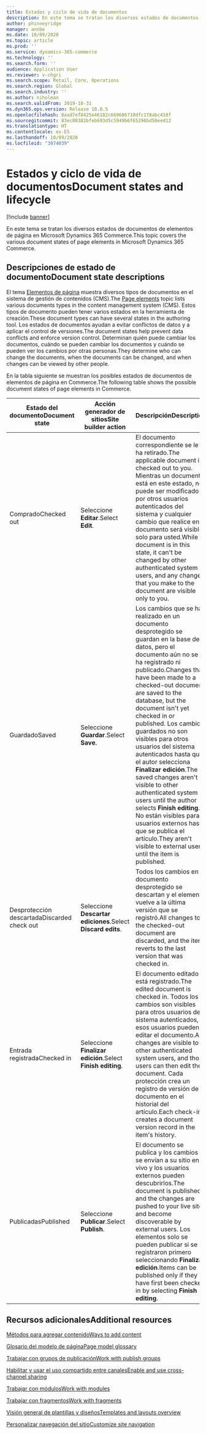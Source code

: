 ```yaml
---
title: Estados y ciclo de vida de documentos
description: En este tema se tratan los diversos estados de documentos de elementos de página en Microsoft Dynamics 365 Commerce.
author: phinneyridge
manager: annbe
ms.date: 10/09/2020
ms.topic: article
ms.prod: ''
ms.service: dynamics-365-commerce
ms.technology: ''
ms.search.form: ''
audience: Application User
ms.reviewer: v-chgri
ms.search.scope: Retail, Core, Operations
ms.search.region: Global
ms.search.industry: ''
ms.author: niholman
ms.search.validFrom: 2019-10-31
ms.dyn365.ops.version: Release 10.0.5
ms.openlocfilehash: 8aad7ef8425e46182c669686710dfc178abc418f
ms.sourcegitcommit: 83ec80382bfeb693d5c5949b6f65296bd50eed12
ms.translationtype: HT
ms.contentlocale: es-ES
ms.lasthandoff: 10/09/2020
ms.locfileid: "3974039"
---
```

# <a name="document-states-and-lifecycle"></a><span data-ttu-id="3c98c-103">Estados y ciclo de vida de documentos</span><span class="sxs-lookup"><span data-stu-id="3c98c-103">Document states and lifecycle</span></span>

[!include [banner](includes/banner.md)]

<span data-ttu-id="3c98c-104">En este tema se tratan los diversos estados de documentos de elementos de página en Microsoft Dynamics 365 Commerce.</span><span class="sxs-lookup"><span data-stu-id="3c98c-104">This topic covers the various document states of page elements in Microsoft Dynamics 365 Commerce.</span></span>

## <a name="document-state-descriptions"></a><span data-ttu-id="3c98c-105">Descripciones de estado de documento</span><span class="sxs-lookup"><span data-stu-id="3c98c-105">Document state descriptions</span></span>

<span data-ttu-id="3c98c-106">El tema [Elementos de página](page-elements-overview.md) muestra diversos tipos de documentos en el sistema de gestión de contenidos (CMS).</span><span class="sxs-lookup"><span data-stu-id="3c98c-106">The [Page elements](page-elements-overview.md) topic lists various documents types in the content management system (CMS).</span></span> <span data-ttu-id="3c98c-107">Estos tipos de documento pueden tener varios estados en la herramienta de creación.</span><span class="sxs-lookup"><span data-stu-id="3c98c-107">These document types can have several states in the authoring tool.</span></span> <span data-ttu-id="3c98c-108">Los estados de documentos ayudan a evitar conflictos de datos y a aplicar el control de versiones.</span><span class="sxs-lookup"><span data-stu-id="3c98c-108">The document states help prevent data conflicts and enforce version control.</span></span> <span data-ttu-id="3c98c-109">Determinan quién puede cambiar los documentos, cuándo se pueden cambiar los documentos y cuándo se pueden ver los cambios por otras personas.</span><span class="sxs-lookup"><span data-stu-id="3c98c-109">They determine who can change the documents, when the documents can be changed, and when changes can be viewed by other people.</span></span>

<span data-ttu-id="3c98c-110">En la tabla siguiente se muestran los posibles estados de documentos de elementos de página en Commerce.</span><span class="sxs-lookup"><span data-stu-id="3c98c-110">The following table shows the possible document states of page elements in Commerce.</span></span>

| <span data-ttu-id="3c98c-111">Estado del documento</span><span class="sxs-lookup"><span data-stu-id="3c98c-111">Document state</span></span>      | <span data-ttu-id="3c98c-112">Acción generador de sitios</span><span class="sxs-lookup"><span data-stu-id="3c98c-112">Site builder action</span></span>        | <span data-ttu-id="3c98c-113">Descripción</span><span class="sxs-lookup"><span data-stu-id="3c98c-113">Description</span></span>                                                  |
| ------------------- | -------------------------- | ------------------------------------------------------------ |
| <span data-ttu-id="3c98c-114">Comprado</span><span class="sxs-lookup"><span data-stu-id="3c98c-114">Checked out</span></span>         | <span data-ttu-id="3c98c-115">Seleccione **Editar**.</span><span class="sxs-lookup"><span data-stu-id="3c98c-115">Select **Edit**.</span></span>           | <span data-ttu-id="3c98c-116">El documento correspondiente se le ha retirado.</span><span class="sxs-lookup"><span data-stu-id="3c98c-116">The applicable document is checked out to you.</span></span> <span data-ttu-id="3c98c-117">Mientras un documento está en este estado, no puede ser modificado por otros usuarios autenticados del sistema y cualquier cambio que realice en el documento será visible solo para usted.</span><span class="sxs-lookup"><span data-stu-id="3c98c-117">While a document is in this state, it can't be changed by other authenticated system users, and any changes that you make to the document are visible only to you.</span></span> |
| <span data-ttu-id="3c98c-118">Guardado</span><span class="sxs-lookup"><span data-stu-id="3c98c-118">Saved</span></span>               | <span data-ttu-id="3c98c-119">Seleccione **Guardar**.</span><span class="sxs-lookup"><span data-stu-id="3c98c-119">Select **Save**.</span></span>           | <span data-ttu-id="3c98c-120">Los cambios que se han realizado en un documento desprotegido se guardan en la base de datos, pero el documento aún no se ha registrado ni publicado.</span><span class="sxs-lookup"><span data-stu-id="3c98c-120">Changes that have been made to a checked-out document are saved to the database, but the document isn't yet checked in or published.</span></span> <span data-ttu-id="3c98c-121">Los cambios guardados no son visibles para otros usuarios del sistema autenticados hasta que el autor selecciona **Finalizar edición**.</span><span class="sxs-lookup"><span data-stu-id="3c98c-121">The saved changes aren't visible to other authenticated system users until the author selects **Finish editing**.</span></span> <span data-ttu-id="3c98c-122">No están visibles para usuarios externos hasta que se publica el artículo.</span><span class="sxs-lookup"><span data-stu-id="3c98c-122">They aren't visible to external users until the item is published.</span></span> |
| <span data-ttu-id="3c98c-123">Desprotección descartada</span><span class="sxs-lookup"><span data-stu-id="3c98c-123">Discarded check out</span></span> | <span data-ttu-id="3c98c-124">Seleccione **Descartar ediciones**.</span><span class="sxs-lookup"><span data-stu-id="3c98c-124">Select **Discard edits**.</span></span>  | <span data-ttu-id="3c98c-125">Todos los cambios en el documento desprotegido se descartan y el elemento vuelve a la última versión que se registró.</span><span class="sxs-lookup"><span data-stu-id="3c98c-125">All changes to the checked-out document are discarded, and the item reverts to the last version that was checked in.</span></span> |
| <span data-ttu-id="3c98c-126">Entrada registrada</span><span class="sxs-lookup"><span data-stu-id="3c98c-126">Checked in</span></span>          | <span data-ttu-id="3c98c-127">Seleccione **Finalizar edición**.</span><span class="sxs-lookup"><span data-stu-id="3c98c-127">Select **Finish editing**.</span></span> | <span data-ttu-id="3c98c-128">El documento editado está registrado.</span><span class="sxs-lookup"><span data-stu-id="3c98c-128">The edited document is checked in.</span></span> <span data-ttu-id="3c98c-129">Todos los cambios son visibles para otros usuarios del sistema autenticados, y esos usuarios pueden editar el documento.</span><span class="sxs-lookup"><span data-stu-id="3c98c-129">All changes are visible to other authenticated system users, and those users can then edit the document.</span></span> <span data-ttu-id="3c98c-130">Cada protección crea un registro de versión de documento en el historial del artículo.</span><span class="sxs-lookup"><span data-stu-id="3c98c-130">Each check-in creates a document version record in the item's history.</span></span> |
| <span data-ttu-id="3c98c-131">Publicadas</span><span class="sxs-lookup"><span data-stu-id="3c98c-131">Published</span></span>           | <span data-ttu-id="3c98c-132">Seleccione **Publicar**.</span><span class="sxs-lookup"><span data-stu-id="3c98c-132">Select **Publish**.</span></span>        | <span data-ttu-id="3c98c-133">El documento se publica y los cambios se envían a su sitio en vivo y los usuarios externos pueden descubrirlos.</span><span class="sxs-lookup"><span data-stu-id="3c98c-133">The document is published, and the changes are pushed to your live site and become discoverable by external users.</span></span> <span data-ttu-id="3c98c-134">Los elementos solo se pueden publicar si se registraron primero seleccionando **Finalizar edición**.</span><span class="sxs-lookup"><span data-stu-id="3c98c-134">Items can be published only if they have first been checked in by selecting **Finish editing**.</span></span> |

## <a name="additional-resources"></a><span data-ttu-id="3c98c-135">Recursos adicionales</span><span class="sxs-lookup"><span data-stu-id="3c98c-135">Additional resources</span></span>

[<span data-ttu-id="3c98c-136">Métodos para agregar contenido</span><span class="sxs-lookup"><span data-stu-id="3c98c-136">Ways to add content</span></span>](add-manage-content.md)

[<span data-ttu-id="3c98c-137">Glosario del modelo de página</span><span class="sxs-lookup"><span data-stu-id="3c98c-137">Page model glossary</span></span>](page-elements-overview.md)

[<span data-ttu-id="3c98c-138">Trabajar con grupos de publicación</span><span class="sxs-lookup"><span data-stu-id="3c98c-138">Work with publish groups</span></span>](publish-groups.md)

[<span data-ttu-id="3c98c-139">Habilitar y usar el uso compartido entre canales</span><span class="sxs-lookup"><span data-stu-id="3c98c-139">Enable and use cross-channel sharing</span></span>](cross-channel-sharing.md)

[<span data-ttu-id="3c98c-140">Trabajar con módulos</span><span class="sxs-lookup"><span data-stu-id="3c98c-140">Work with modules</span></span>](work-with-modules.md)

[<span data-ttu-id="3c98c-141">Trabajar con fragmentos</span><span class="sxs-lookup"><span data-stu-id="3c98c-141">Work with fragments</span></span>](work-with-fragments.md)

[<span data-ttu-id="3c98c-142">Visión general de plantillas y diseños</span><span class="sxs-lookup"><span data-stu-id="3c98c-142">Templates and layouts overview</span></span>](templates-layouts-overview.md)

[<span data-ttu-id="3c98c-143">Personalizar navegación del sitio</span><span class="sxs-lookup"><span data-stu-id="3c98c-143">Customize site navigation</span></span>](customize-site-navigation.md)
